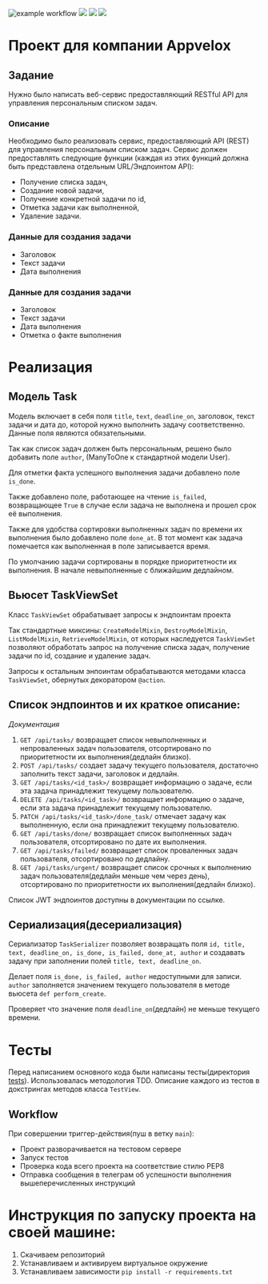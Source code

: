 ![example workflow](https://github.com/buschwaker/tetrica_tasks/blob/main/.github/workflows/main.yml/badge.svg)
[![](https://img.shields.io/badge/python-3.7.0-green)](https://img.shields.io/badge/python-3.7.0-green)
[![](https://img.shields.io/badge/Django-2.2.16-yellowgreen)](https://img.shields.io/badge/Django-2.2.16-yellowgreen)
[![](https://img.shields.io/badge/DRF-3.12.4-brightgreen)](https://img.shields.io/badge/DRF-3.12.4-brightgreen)

# Проект для компании Appvelox

## Задание

Нужно было написать веб-сервис предоставляющий RESTful API для управления персональным
списком задач.

### Описание

Необходимо было реализовать сервис, предоставляющий API (REST) для управления
персональным списком задач. Сервис должен предоставлять следующие функции (каждая из
этих функций должна быть представлена отдельным URL/Эндпоинтом API):
- Получение списка задач,
- Создание новой задачи,
- Получение конкретной задачи по id,
- Отметка задачи как выполненной,
- Удаление задачи.

### Данные для создания задачи

- Заголовок
- Текст задачи
- Дата выполнения

### Данные для создания задачи

- Заголовок
- Текст задачи
- Дата выполнения
- Отметка о факте выполнения

# Реализация

## Модель Task

Модель включает в себя поля `title`, `text`, `deadline_on`, заголовок, текст задачи и дата до, которой нужно выполнить задачу соответственно. Данные поля являются обязательными.

Так как список задач должен быть персональным, решено было добавить поле `author`, (ManyToOne к стандартной модели User).

Для отметки факта успешного выполнения задачи добавлено поле `is_done`.

Также добавлено поле, работающее на чтение `is_failed`, возвращающее `True` в случае если задача не выполнена и прошел срок её выполнения.

Также для удобства сортировки выполненных задач по времени их выполнения было добавлено поле `done_at`. В тот момент как задача помечается как выполненная в поле записывается время.

По умолчанию задачи сортированы в порядке приоритетности их выполнения. В начале невыполненные с ближайшим дедлайном.

## Вьюсет TaskViewSet

Класс `TaskViewSet` обрабатывает запросы к эндпоинтам проекта

Так стандартные миксины: `CreateModelMixin`, `DestroyModelMixin`, `ListModelMixin`, `RetrieveModelMixin`, от которых наследуется `TaskViewSet` позволяют обработать запрос на получение списка задач, получение задачи по id, создание и удаление задач.

Запросы к остальным энпоинтам обрабатываются методами класса `TaskViewSet`, обернутых декоратором `@action`.

## Список эндпоинтов и их краткое описание:

*Документация*

1. `GET /api/tasks/` возвращает список невыполненных и непроваленных задач пользователя, отсортировано по приоритетности их выполнения(дедлайн близко).
2. `POST /api/tasks/` создает задачу текущего пользователя, достаточно заполнить текст задачи, заголовок и дедлайн.
3. `GET /api/tasks/<id_task>/` возвращает информацию о задаче, если эта задача принадлежит текущему пользователю.
4. `DELETE /api/tasks/<id_task>/` возвращает информацию о задаче, если эта задача принадлежит текущему пользователю.
5. `PATCH /api/tasks/<id_task>/done_task/` отмечает задачу как выполненную, если она принадлежит текущему пользователю.
6. `GET /api/tasks/done/` возвращает список выполненных задач пользователя, отсортировано по дате их выполнения.
7. `GET /api/tasks/failed/` возвращает список проваленных задач пользователя, отсортировано по дедлайну.
8. `GET /api/tasks/urgent/` возвращает список срочных к выполнению задач пользователя(дедлайн меньше чем через день), отсортировано по приоритетности их выполнения(дедлайн близко).

Список JWT эндпоинтов доступны в документации по ссылке.

## Сериализация(десериализация)

Сериализатор `TaskSerializer` позволяет возвращать поля `id, title, text, deadline_on, is_done, is_failed, done_at, author` и создавать задачу при заполнении полей `title, text, deadline_on`.

Делает поля `is_done, is_failed, author` недоступными для записи. `author` заполняется значением текущего пользователя в методе вьюсета `def perform_create`.

Проверяет что значение поля `deadline_on`(дедлайн) не меньше текущего времени.


# Тесты

Перед написанием основного кода были написаны тесты(директория [tests](https://github.com/buschwaker/appvelox/blob/main/appvelox/api/tests/test_view.py)). Использовалась методология TDD. Описание каждого из тестов в докстрингах методов класса `TestView`.

## Workflow

При совершении триггер-действия(пуш в ветку `main`):
- Проект разворачивается на тестовом сервере
- Запуск тестов
- Проверка кода всего проекта на соответствие стилю PEP8
- Отправка сообщения в телеграм об успешности выполнения вышеперечисленных инструкций

# Инструкция по запуску проекта на своей машине:
1. Скачиваем репозиторий
2. Устанавливаем и активируем виртуальное окружение  
3. Устанавливаем зависимости `pip install -r requirements.txt`